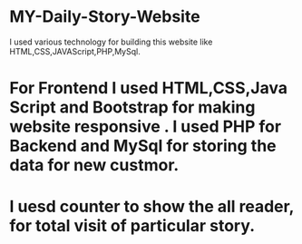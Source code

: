 # MY-Daily-Story-Website
I used various technology for building this website like HTML,CSS,JAVAScript,PHP,MySql.
# For Frontend I used HTML,CSS,Java Script and Bootstrap for making website responsive . I used PHP for Backend and MySql for storing the data for new custmor.
# I uesd counter to show the all reader, for total visit of particular story.
